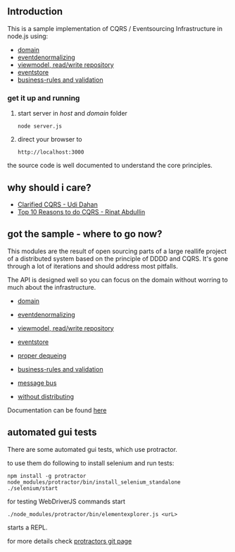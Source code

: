 ## Introduction

This is a sample implementation of CQRS / Eventsourcing Infrastructure in node.js using:

- [domain](https://github.com/adrai/node-cqrs-domain)
- [eventdenormalizing](https://github.com/adrai/node-cqrs-eventdenormalizer)
- [viewmodel, read/write repository](https://github.com/adrai/node-viewmodel)
- [eventstore](https://github.com/jamuhl/nodeEventStore)
- [business-rules and validation](https://github.com/adrai/rule-validator)

### get it up and running
        
1.  start server in _host_ and _domain_ folder

        node server.js
        
1.  direct your browser to 

        http://localhost:3000
        
the source code is well documented to understand the core principles.

## why should i care?

- [Clarified CQRS - Udi Dahan](http://www.udidahan.com/2009/12/09/clarified-cqrs/)
- [Top 10 Reasons to do CQRS - Rinat Abdullin](http://abdullin.com/journal/2010/10/22/top-10-reasons-to-do-cqrs-in-a-pdf.html)
               
## got the sample - where to go now?

This modules are the result of open sourcing parts of a large reallife project of a distributed system based on the principle of 
DDDD and CQRS. It's gone through a lot of iterations and should address most pitfalls.

The API is designed well so you can focus on the domain without worring to much about the infrastructure.

- [domain](https://github.com/adrai/node-cqrs-domain)
- [eventdenormalizing](https://github.com/adrai/node-cqrs-eventdenormalizer)
- [viewmodel, read/write repository](https://github.com/adrai/node-viewmodel)
- [eventstore](https://github.com/jamuhl/nodeEventStore)
- [proper dequeing](https://github.com/adrai/node-queue)
- [business-rules and validation](https://github.com/adrai/rule-validator)
- [message bus](https://github.com/adrai/rabbitmq-nodejs-client)

- [without distributing](https://github.com/adrai/node-cqs)


Documentation can be found [here](http://adrai.github.com/cqrs/)

## automated gui tests

There are some automated gui tests, which use protractor.

to use them do following to install selenium and run tests:

    npm install -g protractor
    node_modules/protractor/bin/install_selenium_standalone
    ./selenium/start


for testing WebDriverJS commands start

    ./node_modules/protractor/bin/elementexplorer.js <urL>

starts a REPL.

for more details check [protractors git page](https://github.com/angular/protractor/blob/master/docs/getting-started.md)


